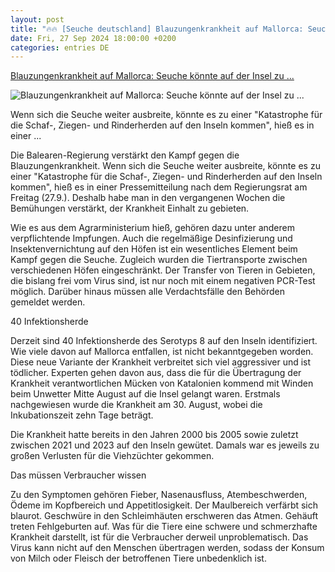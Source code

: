 ```yaml
---
layout: post
title: "🔥🔥 [Seuche deutschland] Blauzungenkrankheit auf Mallorca: Seuche könnte auf der Insel zu ..."
date: Fri, 27 Sep 2024 18:00:00 +0200
categories: entries DE
---
```

[Blauzungenkrankheit auf Mallorca: Seuche könnte auf der Insel zu ...](https://www.mallorcazeitung.es/umwelt/2024/09/28/blauzungenkrankheit-auf-mallorca-seuche-koennte-108675339.html)

![Blauzungenkrankheit auf Mallorca: Seuche könnte auf der Insel zu ...](https://estaticos-cdn.prensaiberica.es/clip/a540e543-cd70-45f1-949d-989625d2a801_16-9-discover-aspect-ratio_default_0.jpg)

Wenn sich die Seuche weiter ausbreite, könnte es zu einer "Katastrophe für die Schaf-, Ziegen- und Rinderherden auf den Inseln kommen", hieß es in einer ...

Die Balearen-Regierung verstärkt den Kampf gegen die Blauzungenkrankheit. Wenn sich die Seuche weiter ausbreite, könnte es zu einer "Katastrophe für die Schaf-, Ziegen- und Rinderherden auf den Inseln kommen", hieß es in einer Pressemitteilung nach dem Regierungsrat am Freitag (27.9.). Deshalb habe man in den vergangenen Wochen die Bemühungen verstärkt, der Krankheit Einhalt zu gebieten.

Wie es aus dem Agrarministerium hieß, gehören dazu unter anderem verpflichtende Impfungen. Auch die regelmäßige Desinfizierung und Insektenvernichtung auf den Höfen ist ein wesentliches Element beim Kampf gegen die Seuche. Zugleich wurden die Tiertransporte zwischen verschiedenen Höfen eingeschränkt. Der Transfer von Tieren in Gebieten, die bislang frei vom Virus sind, ist nur noch mit einem negativen PCR-Test möglich. Darüber hinaus müssen alle Verdachtsfälle den Behörden gemeldet werden.

40 Infektionsherde

Derzeit sind 40 Infektionsherde des Serotyps 8 auf den Inseln identifiziert. Wie viele davon auf Mallorca entfallen, ist nicht bekanntgegeben worden. Diese neue Variante der Krankheit verbreitet sich viel aggressiver und ist tödlicher. Experten gehen davon aus, dass die für die Übertragung der Krankheit verantwortlichen Mücken von Katalonien kommend mit Winden beim Unwetter Mitte August auf die Insel gelangt waren. Erstmals nachgewiesen wurde die Krankheit am 30. August, wobei die Inkubationszeit zehn Tage beträgt.

Die Krankheit hatte bereits in den Jahren 2000 bis 2005 sowie zuletzt zwischen 2021 und 2023 auf den Inseln gewütet. Damals war es jeweils zu großen Verlusten für die Viehzüchter gekommen.

Das müssen Verbraucher wissen

Zu den Symptomen gehören Fieber, Nasenausfluss, Atembeschwerden, Ödeme im Kopfbereich und Appetitlosigkeit. Der Maulbereich verfärbt sich blaurot. Geschwüre in den Schleimhäuten erschweren das Atmen. Gehäuft treten Fehlgeburten auf. Was für die Tiere eine schwere und schmerzhafte Krankheit darstellt, ist für die Verbraucher derweil unproblematisch. Das Virus kann nicht auf den Menschen übertragen werden, sodass der Konsum von Milch oder Fleisch der betroffenen Tiere unbedenklich ist.

